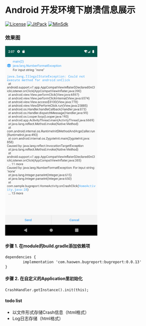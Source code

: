# Android 开发环境下崩溃信息展示

[![License](https://img.shields.io/badge/License%20-Apache%202-337ab7.svg)](https://www.apache.org/licenses/LICENSE-2.0)
[![JitPack](https://jitpack.io/v/HaowenLee/BugReport.svg)](https://jitpack.io/#HaowenLee/BugReport)
[![MinSdk](https://img.shields.io/badge/%20MinSdk%20-%2014+%20-f0ad4e.svg)](https://android-arsenal.com/api?level=14)

### 效果图

<img src="https://github.com/HaowenLee/BugReport/blob/master/arts/bug_report.png" width="300" alt="BugReport"/>


#### 步骤 1. 在module的build.gradle添加依赖项

```
dependencies {
        implementation 'com.haowen.bugreport:bugreport:0.0.13'
}
```

#### 步骤 2. 在自定义的Application里初始化

```
CrashHandler.getInstance().init(this);
```

#### todo list

- 以文件形式存储Crash信息（html格式）
- Log日志存储（html格式）
